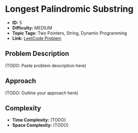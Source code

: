 # Longest Palindromic Substring

- **ID:** 5
- **Difficulty:** MEDIUM
- **Topic Tags:** Two Pointers, String, Dynamic Programming
- **Link:** [LeetCode Problem](https://leetcode.com/problems/longest-palindromic-substring/description/)

## Problem Description

(TODO: Paste problem description here)

## Approach

(TODO: Outline your approach here)

## Complexity

- **Time Complexity:** (TODO)
- **Space Complexity:** (TODO)

